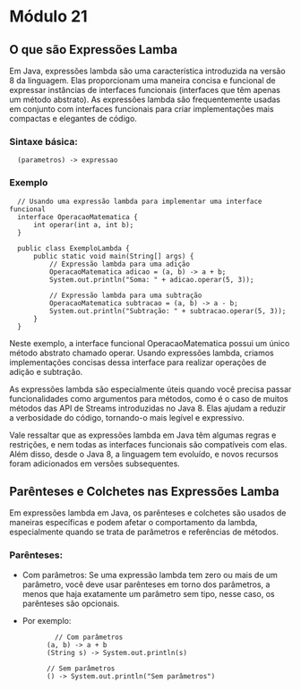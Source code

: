 # Módulo 21

## O que são Expressões Lamba
Em Java, expressões lambda são uma característica introduzida na versão 8 da linguagem. Elas proporcionam uma maneira concisa e funcional de expressar instâncias de interfaces funcionais (interfaces que têm apenas um método abstrato). As expressões lambda são frequentemente usadas em conjunto com interfaces funcionais para criar implementações mais compactas e elegantes de código.

### Sintaxe básica:

      (parametros) -> expressao

### Exemplo
      // Usando uma expressão lambda para implementar uma interface funcional
      interface OperacaoMatematica {
          int operar(int a, int b);
      }
      
      public class ExemploLambda {
          public static void main(String[] args) {
              // Expressão lambda para uma adição
              OperacaoMatematica adicao = (a, b) -> a + b;
              System.out.println("Soma: " + adicao.operar(5, 3));
      
              // Expressão lambda para uma subtração
              OperacaoMatematica subtracao = (a, b) -> a - b;
              System.out.println("Subtração: " + subtracao.operar(5, 3));
          }
      }

Neste exemplo, a interface funcional OperacaoMatematica possui um único método abstrato chamado operar. Usando expressões lambda, criamos implementações concisas dessa interface para realizar operações de adição e subtração.

As expressões lambda são especialmente úteis quando você precisa passar funcionalidades como argumentos para métodos, como é o caso de muitos métodos das API de Streams introduzidas no Java 8. Elas ajudam a reduzir a verbosidade do código, tornando-o mais legível e expressivo.

Vale ressaltar que as expressões lambda em Java têm algumas regras e restrições, e nem todas as interfaces funcionais são compatíveis com elas. Além disso, desde o Java 8, a linguagem tem evoluído, e novos recursos foram adicionados em versões subsequentes.

## Parênteses e Colchetes nas Expressões Lamba

Em expressões lambda em Java, os parênteses e colchetes são usados de maneiras específicas e podem afetar o comportamento da lambda, especialmente quando se trata de parâmetros e referências de métodos.

### Parênteses:

- Com parâmetros: Se uma expressão lambda tem zero ou mais de um parâmetro, você deve usar parênteses em torno dos parâmetros, a menos que haja exatamente um parâmetro sem tipo, nesse caso, os parênteses são opcionais.
- Por exemplo:

              // Com parâmetros
            (a, b) -> a + b
            (String s) -> System.out.println(s)
            
            // Sem parâmetros
            () -> System.out.println("Sem parâmetros")



